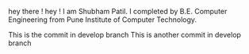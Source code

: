 hey there !
hey ! I am Shubham Patil. I completed by B.E. Computer Engineering from Pune Institute of Computer Technology.

This is the commit in develop branch
This is another commit in develop branch